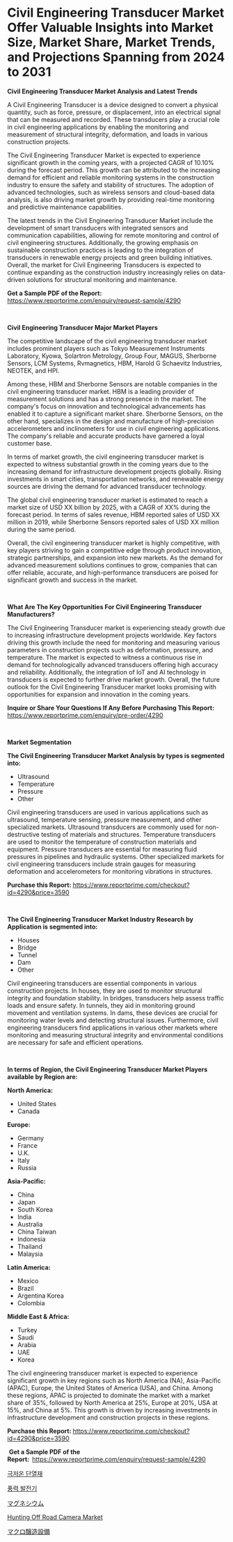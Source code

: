 <p><h1>Civil Engineering Transducer Market Offer Valuable Insights into Market Size, Market Share, Market Trends, and Projections Spanning from 2024 to 2031</h1></p><p><strong>Civil Engineering Transducer Market Analysis and Latest Trends</strong></p>
<p><p>A Civil Engineering Transducer is a device designed to convert a physical quantity, such as force, pressure, or displacement, into an electrical signal that can be measured and recorded. These transducers play a crucial role in civil engineering applications by enabling the monitoring and measurement of structural integrity, deformation, and loads in various construction projects.</p><p>The Civil Engineering Transducer Market is expected to experience significant growth in the coming years, with a projected CAGR of 10.10% during the forecast period. This growth can be attributed to the increasing demand for efficient and reliable monitoring systems in the construction industry to ensure the safety and stability of structures. The adoption of advanced technologies, such as wireless sensors and cloud-based data analysis, is also driving market growth by providing real-time monitoring and predictive maintenance capabilities.</p><p>The latest trends in the Civil Engineering Transducer Market include the development of smart transducers with integrated sensors and communication capabilities, allowing for remote monitoring and control of civil engineering structures. Additionally, the growing emphasis on sustainable construction practices is leading to the integration of transducers in renewable energy projects and green building initiatives. Overall, the market for Civil Engineering Transducers is expected to continue expanding as the construction industry increasingly relies on data-driven solutions for structural monitoring and maintenance.</p></p>
<p><strong>Get a Sample PDF of the Report:&nbsp;</strong> <a href="https://www.reportprime.com/enquiry/request-sample/4290">https://www.reportprime.com/enquiry/request-sample/4290</a></p>
<p>&nbsp;</p>
<p><strong>Civil Engineering Transducer Major Market Players</strong></p>
<p><p>The competitive landscape of the civil engineering transducer market includes prominent players such as Tokyo Measurement Instruments Laboratory, Kyowa, Solartron Metrology, Group Four, MAGUS, Sherborne Sensors, LCM Systems, Rvmagnetics, HBM, Harold G Schaevitz Industries, NEOTEK, and HPI. </p><p>Among these, HBM and Sherborne Sensors are notable companies in the civil engineering transducer market. HBM is a leading provider of measurement solutions and has a strong presence in the market. The company's focus on innovation and technological advancements has enabled it to capture a significant market share. Sherborne Sensors, on the other hand, specializes in the design and manufacture of high-precision accelerometers and inclinometers for use in civil engineering applications. The company's reliable and accurate products have garnered a loyal customer base.</p><p>In terms of market growth, the civil engineering transducer market is expected to witness substantial growth in the coming years due to the increasing demand for infrastructure development projects globally. Rising investments in smart cities, transportation networks, and renewable energy sources are driving the demand for advanced transducer technology.</p><p>The global civil engineering transducer market is estimated to reach a market size of USD XX billion by 2025, with a CAGR of XX% during the forecast period. In terms of sales revenue, HBM reported sales of USD XX million in 2019, while Sherborne Sensors reported sales of USD XX million during the same period.</p><p>Overall, the civil engineering transducer market is highly competitive, with key players striving to gain a competitive edge through product innovation, strategic partnerships, and expansion into new markets. As the demand for advanced measurement solutions continues to grow, companies that can offer reliable, accurate, and high-performance transducers are poised for significant growth and success in the market.</p></p>
<p>&nbsp;</p>
<p><strong>What Are The Key Opportunities For Civil Engineering Transducer Manufacturers?</strong></p>
<p><p>The Civil Engineering Transducer market is experiencing steady growth due to increasing infrastructure development projects worldwide. Key factors driving this growth include the need for monitoring and measuring various parameters in construction projects such as deformation, pressure, and temperature. The market is expected to witness a continuous rise in demand for technologically advanced transducers offering high accuracy and reliability. Additionally, the integration of IoT and AI technology in transducers is expected to further drive market growth. Overall, the future outlook for the Civil Engineering Transducer market looks promising with opportunities for expansion and innovation in the coming years.</p></p>
<p><strong>Inquire or Share Your Questions If Any Before Purchasing This Report:</strong> <a href="https://www.reportprime.com/enquiry/pre-order/4290">https://www.reportprime.com/enquiry/pre-order/4290</a></p>
<p>&nbsp;</p>
<p><strong>Market Segmentation</strong></p>
<p><strong>The Civil Engineering Transducer Market Analysis by types is segmented into:</strong></p>
<p><ul><li>Ultrasound</li><li>Temperature</li><li>Pressure</li><li>Other</li></ul></p>
<p><p>Civil engineering transducers are used in various applications such as ultrasound, temperature sensing, pressure measurement, and other specialized markets. Ultrasound transducers are commonly used for non-destructive testing of materials and structures. Temperature transducers are used to monitor the temperature of construction materials and equipment. Pressure transducers are essential for measuring fluid pressures in pipelines and hydraulic systems. Other specialized markets for civil engineering transducers include strain gauges for measuring deformation and accelerometers for monitoring vibrations in structures.</p></p>
<p><strong>Purchase this Report:&nbsp;</strong><a href="https://www.reportprime.com/checkout?id=4290&price=3590">https://www.reportprime.com/checkout?id=4290&price=3590</a></p>
<p>&nbsp;</p>
<p><strong>The Civil Engineering Transducer Market Industry Research by Application is segmented into:</strong></p>
<p><ul><li>Houses</li><li>Bridge</li><li>Tunnel</li><li>Dam</li><li>Other</li></ul></p>
<p><p>Civil engineering transducers are essential components in various construction projects. In houses, they are used to monitor structural integrity and foundation stability. In bridges, transducers help assess traffic loads and ensure safety. In tunnels, they aid in monitoring ground movement and ventilation systems. In dams, these devices are crucial for monitoring water levels and detecting structural issues. Furthermore, civil engineering transducers find applications in various other markets where monitoring and measuring structural integrity and environmental conditions are necessary for safe and efficient operations.</p></p>
<p>&nbsp;</p>
<p><strong>In terms of Region, the Civil Engineering Transducer Market Players available by Region are:</strong></p>
<p>
    <p> <strong> North America: </strong>
        <ul>
            <li>United States</li>
            <li>Canada</li>
        </ul>
        </p> 
    <p> <strong> Europe: </strong>
        <ul>
            <li>Germany</li>
            <li>France</li>
            <li>U.K.</li>
            <li>Italy</li>
            <li>Russia</li>
        </ul>
        </p> 
    <p> <strong> Asia-Pacific: </strong>
        <ul>
            <li>China</li>
            <li>Japan</li>
            <li>South Korea</li>
            <li>India</li>
            <li>Australia</li>
            <li>China Taiwan</li>
            <li>Indonesia</li>
            <li>Thailand</li>
            <li>Malaysia</li>
        </ul>
        </p> 
    <p> <strong> Latin America: </strong>
        <ul>
            <li>Mexico</li>
            <li>Brazil</li>
            <li>Argentina Korea</li>
            <li>Colombia</li>
        </ul>
        </p> 
    <p> <strong> Middle East & Africa: </strong>
        <ul>
            <li>Turkey</li>
            <li>Saudi</li>
            <li>Arabia</li>
            <li>UAE</li>
            <li>Korea</li>
        </ul>
    </p>
    </p>
<p><p>The civil engineering transducer market is expected to experience significant growth in key regions such as North America (NA), Asia-Pacific (APAC), Europe, the United States of America (USA), and China. Among these regions, APAC is projected to dominate the market with a market share of 35%, followed by North America at 25%, Europe at 20%, USA at 15%, and China at 5%. This growth is driven by increasing investments in infrastructure development and construction projects in these regions.</p></p>
<p><strong>Purchase this Report: </strong><a href="https://www.reportprime.com/checkout?id=4290&price=3590">https://www.reportprime.com/checkout?id=4290&price=3590</a></p>
<p>&nbsp;<strong>Get a Sample PDF of the Report:&nbsp;&nbsp;</strong><a href="https://www.reportprime.com/enquiry/request-sample/4290">https://www.reportprime.com/enquiry/request-sample/4290</a></p>
<p><strong></strong></p>
<p><p><a href="https://github.com/lkwggful07722/Market-Research-Report-List-1/blob/main/790355014003.md">극저온 단열재</a></p><p><a href="https://github.com/ZacharyScthmitt4465/Market-Research-Report-List-1/blob/main/643640914004.md">풍력 발전기</a></p><p><a href="https://github.com/SarahFahey88/Market-Research-Report-List-1/blob/main/529771415091.md">マグネシウム</a></p><p><a href="https://github.com/okotobwrhuteie/Market-Research-Report-List-1/blob/main/hunting-off-road-camera-market.md">Hunting Off Road Camera Market</a></p><p><a href="https://github.com/mathieurico66/Market-Research-Report-List-1/blob/main/883268815090.md">マクロ醸造設備</a></p></p>
